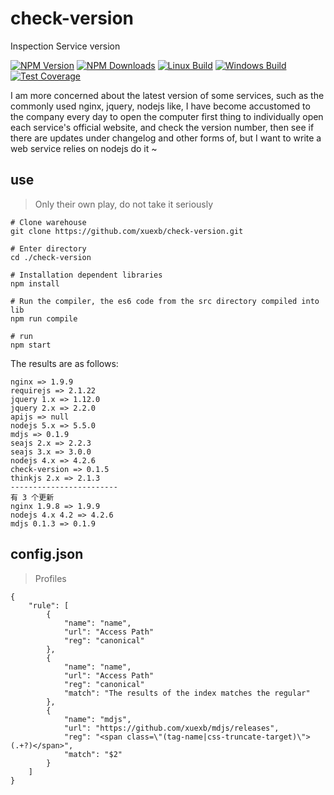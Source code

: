 # check-version

Inspection Service version

[![NPM Version](https://img.shields.io/npm/v/check-version.svg)](https://npmjs.org/package/check-version)
[![NPM Downloads](https://img.shields.io/npm/dm/check-version.svg)](https://npmjs.org/package/check-version)
[![Linux Build](https://img.shields.io/travis/xuexb/check-version/master.svg?label=linux)](https://travis-ci.org/xuexb/check-version)
[![Windows Build](https://img.shields.io/appveyor/ci/xuexb/check-version/master.svg?label=windows)](https://ci.appveyor.com/project/xuexb/check-version)
[![Test Coverage](https://img.shields.io/coveralls/xuexb/check-version/master.svg)](https://coveralls.io/r/xuexb/check-version?branch=master)

I am more concerned about the latest version of some services, such as the commonly used nginx, jquery, nodejs like, I have become accustomed to the company every day to open the computer first thing to individually open each service's official website, and check the version number, then see if there are updates under changelog and other forms of, but I want to write a web service relies on nodejs do it ~

## use

> Only their own play, do not take it seriously

```Shell
# Clone warehouse
git clone https://github.com/xuexb/check-version.git

# Enter directory
cd ./check-version

# Installation dependent libraries
npm install

# Run the compiler, the es6 code from the src directory compiled into lib
npm run compile

# run
npm start
```

The results are as follows:

```
nginx => 1.9.9
requirejs => 2.1.22
jquery 1.x => 1.12.0
jquery 2.x => 2.2.0
apijs => null
nodejs 5.x => 5.5.0
mdjs => 0.1.9
seajs 2.x => 2.2.3
seajs 3.x => 3.0.0
nodejs 4.x => 4.2.6
check-version => 0.1.5
thinkjs 2.x => 2.1.3
------------------------
有 3 个更新
nginx 1.9.8 => 1.9.9
nodejs 4.x 4.2 => 4.2.6
mdjs 0.1.3 => 0.1.9
```

## config.json

> Profiles

```Js
{
    "rule": [
        {
            "name": "name",
            "url": "Access Path"
            "reg": "canonical"
        },
        {
            "name": "name",
            "url": "Access Path"
            "reg": "canonical"
            "match": "The results of the index matches the regular"
        },
        {
            "name": "mdjs",
            "url": "https://github.com/xuexb/mdjs/releases",
            "reg": "<span class=\"(tag-name|css-truncate-target)\">(.+?)</span>",
            "match": "$2"
        }
    ]
}
```